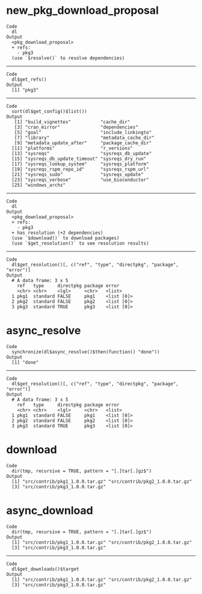 # new_pkg_download_proposal

    Code
      dl
    Output
      <pkg_download_proposal>
      + refs:
        - pkg3
      (use `$resolve()` to resolve dependencies)

---

    Code
      dl$get_refs()
    Output
      [1] "pkg3"

---

    Code
      sort(dl$get_config()$list())
    Output
       [1] "build_vignettes"           "cache_dir"                
       [3] "cran_mirror"               "dependencies"             
       [5] "goal"                      "include_linkingto"        
       [7] "library"                   "metadata_cache_dir"       
       [9] "metadata_update_after"     "package_cache_dir"        
      [11] "platforms"                 "r_versions"               
      [13] "sysreqs"                   "sysreqs_db_update"        
      [15] "sysreqs_db_update_timeout" "sysreqs_dry_run"          
      [17] "sysreqs_lookup_system"     "sysreqs_platform"         
      [19] "sysreqs_rspm_repo_id"      "sysreqs_rspm_url"         
      [21] "sysreqs_sudo"              "sysreqs_update"           
      [23] "sysreqs_verbose"           "use_bioconductor"         
      [25] "windows_archs"            

---

    Code
      dl
    Output
      <pkg_download_proposal>
      + refs:
        - pkg3
      + has resolution (+2 dependencies)
      (use `$download()` to download packages)
      (use `$get_resolution()` to see resolution results)

---

    Code
      dl$get_resolution()[, c("ref", "type", "directpkg", "package", "error")]
    Output
      # A data frame: 3 x 5
        ref   type     directpkg package error     
        <chr> <chr>    <lgl>     <chr>   <list>    
      1 pkg1  standard FALSE     pkg1    <list [0]>
      2 pkg2  standard FALSE     pkg2    <list [0]>
      3 pkg3  standard TRUE      pkg3    <list [0]>

# async_resolve

    Code
      synchronize(dl$async_resolve()$then(function() "done"))
    Output
      [1] "done"

---

    Code
      dl$get_resolution()[, c("ref", "type", "directpkg", "package", "error")]
    Output
      # A data frame: 3 x 5
        ref   type     directpkg package error     
        <chr> <chr>    <lgl>     <chr>   <list>    
      1 pkg1  standard FALSE     pkg1    <list [0]>
      2 pkg2  standard FALSE     pkg2    <list [0]>
      3 pkg3  standard TRUE      pkg3    <list [0]>

# download

    Code
      dir(tmp, recursive = TRUE, pattern = "[.]tar[.]gz$")
    Output
      [1] "src/contrib/pkg1_1.0.0.tar.gz" "src/contrib/pkg2_1.0.0.tar.gz"
      [3] "src/contrib/pkg3_1.0.0.tar.gz"

# async_download

    Code
      dir(tmp, recursive = TRUE, pattern = "[.]tar[.]gz$")
    Output
      [1] "src/contrib/pkg1_1.0.0.tar.gz" "src/contrib/pkg2_1.0.0.tar.gz"
      [3] "src/contrib/pkg3_1.0.0.tar.gz"

---

    Code
      dl$get_downloads()$target
    Output
      [1] "src/contrib/pkg1_1.0.0.tar.gz" "src/contrib/pkg2_1.0.0.tar.gz"
      [3] "src/contrib/pkg3_1.0.0.tar.gz"

